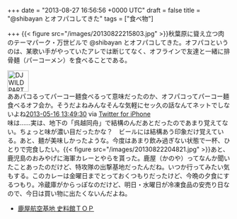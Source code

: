 
+++
date = "2013-08-27 16:56:56 +0000 UTC"
draft = false
title = "@shibayan とオフパコしてきた"
tags = ["食べ物"]

+++
{{< figure src="/images/20130822215803.jpg"  >}}秋葉原に聳え立つ肉のテーマパーク・万世ビルで @shibayan とオフパコしてきた。オフパコというのは、某歌い手がやっていたアレでは断じてなく、オフラインで友達と一緒に排骨麺（パーコーメン）を食べることである。<div class="twitter-detail twitter-detail-left"><div class="twitter-detail-user"><a class="twitter-user-screen-name" href="http://twitter.com/DJWILDPARTY"><img src="http://a0.twimg.com/profile_images/1704577132/image_normal" alt="DJWILDPARTY" height="48" width="48"/></a></div><div class="twitter-detail-tweet">      ああパコるってパーコー麺食べるって意味だったのか、オフパコってパーコー麺食べるオフ会か。そうだよねみんなそんな気軽にセッ久の話なんてネットでしないよね<a href="http://twitter.com/DJWILDPARTY/status/334893347611222017" class="twitter-detail-info-permalink"><span class="twitter-detail-info-date">2013-05-16</span> <span class="twitter-detail-info-time">13:49:30</span></a> <span class="twitter-detail-info-source">via <a href="http://twitter.com/download/iphone" rel="nofollow">Twitter for iPhone</a></span></div></div>味は……実は、地下の「呉越同舟」で結構のんだあとだったのであまり覚えてない。ちょっと味が濃い目だったかな？　ビールには結構あう印象だけ覚えている。あと、麺が美味しかったような。今度はあまり飲み過ぎない状態で一杯、ひとりで完食したい。{{< figure src="/images/20130822204821.jpg"  >}}あと、鹿児島のおみやげに海軍カレーとやらを貰った。鹿屋（かのや）ってなんか聞いたことあったのだけど、特攻隊の出撃基地だったんだね。いつか行ってみたい気もする。このカレーは金曜日までとっておくつもりだったけど、今晩の夕食にするつもり。冷蔵庫がからっぽなのだけど、明日・水曜日が冷凍食品の安売り日なので、今日は買い物に出たくないんだよね。

<ul>
<li><a href="http://www.mod.go.jp/msdf/kanoya/sryou/msdf-ks/">鹿屋航空基地 史料館ＴＯＰ</a></li>
</ul>

